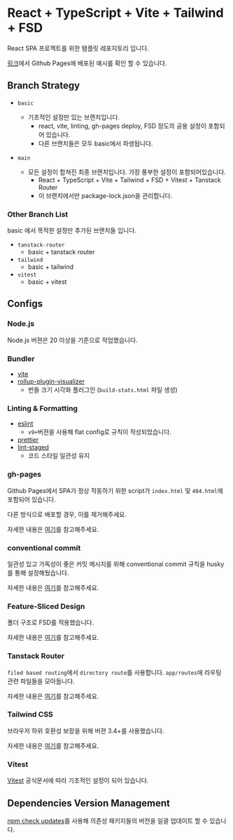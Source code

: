 # React + TypeScript + Vite + Tailwind + FSD

React SPA 프로젝트를 위한 탬플릿 레포지토리 입니다.

[링크](https://logone72.github.io/react-ts-vite-tailwind-template/)에서 Github Pages에 배포된 예시를 확인 할 수 있습니다.

## Branch Strategy

- `basic`
  - 기초적인 설정만 있는 브랜치입니다. 
    - react, vite, linting, gh-pages deploy, FSD 정도의 공용 설정이 포함되어 있습니다.
    - 다른 브랜치들은 모두 basic에서 파생됩니다.

- `main` 
  - 모든 설정이 합쳐진 최종 브랜치입니다. 가장 풍부한 설정이 포함되어있습니다.
    - React + TypeScript + Vite + Tailwind + FSD + Vitest + Tanstack Router
    - 이 브랜치에서만 package-lock.json을 관리합니다.

### Other Branch List

basic 에서 목적한 설정만 추가된 브랜치들 입니다.

- `tanstack-router`
  - basic + tanstack router
- `tailwind`
  - basic + tailwind
- `vitest`
  - basic + vitest

## Configs

### Node.js

Node.js 버젼은 20 이상을 기준으로 작업했습니다.

### Bundler

- [vite](https://vite.dev/guide/)
- [rollup-plugin-visualizer](https://github.com/btd/rollup-plugin-visualizer)
  - 번들 크기 시각화 플러그인 (`build-stats.html` 파일 생성)

### Linting & Formatting

- [eslint](https://eslint.org/docs/latest/use/getting-started)
  - `v9+`버젼을 사용해 flat config로 규칙이 작성되었습니다.
- [prettier](https://prettier.io/docs/)
- [lint-staged](https://github.com/lint-staged/lint-staged)
  - 코드 스타일 일관성 유지

### gh-pages

Github Pages에서 SPA가 정상 작동하기 위한 script가 `index.html` 및 `404.html`에 포함되어 있습니다.

다른 방식으로 배포할 경우, 이를 제거해주세요.

자세한 내용은 [여기](./docs/gh-pages.md)를 참고해주세요.


### conventional commit

일관성 있고 가독성이 좋은 커밋 메시지를 위해 conventional commit 규칙을 husky를 통해 설정해뒀습니다.

자세한 내용은 [여기](./docs/conventional-commit.md)를 참고해주세요.


### Feature-Sliced Design

폴더 구조로 FSD를 적용했습니다.

자세한 내용은 [여기](./docs/feature-sliced-design.md)를 참고해주세요.


### Tanstack Router

`filed based routing`에서 `directory route`를 사용합니다. `app/routes`에 라우팅 관련 파일들을 모아둡니다.

자세한 내용은 [여기](./docs/tanstack-router.md)를 참고해주세요.

### Tailwind CSS

브라우저 하위 호환성 보장을 위해 버젼 3.4+를 사용했습니다.

자세한 내용은 [여기](./docs/tailwind-css.md)를 참고해주세요.

### Vitest

[Vitest](https://vitest.dev/guide/) 공식문서에 따라 기초적인 설정이 되어 있습니다.

## Dependencies Version Management

[npm check updates](./docs/npm-check-updates.md)를 사용해 의존성 패키지들의 버전을 일괄 업데이트 할 수 있습니다.




